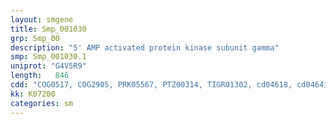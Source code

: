 ```yaml
---
layout: smgene
title: Smp_001030
grp: Smp_00
description: "5' AMP activated protein kinase subunit gamma"
smp: Smp_001030.1
uniprot: "G4V5R9"
length:   846
cdd: "COG0517, COG2905, PRK05567, PTZ00314, TIGR01302, cd04618, cd04641, cl15354, pfam00571, smart00116"
kk: K07200
categories: sm
---
```

